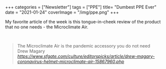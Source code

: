 +++
categories = ["Newsletter"]
tags = ["PPE"]
title= "Dumbest PPE Ever"
date = "2021-01-24"
coverImage = "/img/ppe.png"
+++

My favorite article of the week is this tongue-in-cheek review of the product that no one needs - the Microclimate Air.

<!--more-->

<br>

<blockquote class="quoteback" darkmode="" data-title="Magary%3A%20I%20tested%20the%20dumbest%20PPE%20of%20all%20time" data-author="Drew Magary" cite="https://www.sfgate.com/culture/editorspicks/article/drew-magary-coronavirus-helmet-microclimate-air-15867960.php">
                      The Microclimate Air is the pandemic accessory you do not need
                      <footer>Drew Magary <cite><a href="https://www.sfgate.com/culture/editorspicks/article/drew-magary-coronavirus-helmet-microclimate-air-15867960.php">https://www.sfgate.com/culture/editorspicks/article/drew-magary-coronavirus-helmet-microclimate-air-15867960.php</a></cite></footer>
                      </blockquote>
                      <script note="" src="https://cdn.jsdelivr.net/gh/Blogger-Peer-Review/quotebacks@1/quoteback.js"></script>

